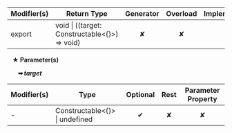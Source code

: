 | Modifier(s)                            | Return Type                    | Generator                        | Overload                         | Implementation                        |
|----------------------------------------|--------------------------------|:--------------------------------:|:--------------------------------:|:-------------------------------------:|
| export | void &#124; ((target: Constructable&lt;{}&gt;) =&gt; void) | ✘ | ✘  | ✔ |

&nbsp;&nbsp; **&#9733; Parameter(s)**

&nbsp;&nbsp;&nbsp;&nbsp;&nbsp; _**&#10149; target**_

| Modifier(s)                              | Type                        | Optional                           | Rest                          | Parameter Property                          |
|------------------------------------------|-----------------------------|:----------------------------------:|:-----------------------------:|:-------------------------------------------:|
| - | Constructable&lt;{}&gt; &#124; undefined | ✔  | ✘ | ✘ |
